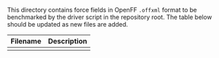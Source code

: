 This directory contains force fields in OpenFF `.offxml` format to be
benchmarked by the driver script in the repository root. The table below should
be updated as new files are added.

| Filename | Description |
|----------|-------------|
|          |             |
